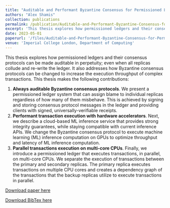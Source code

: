 ```yaml
---
title: "Auditable and Performant Byzantine Consensus for Permissioned Ledgers"
authors: "Alex Shamis"
collection: publications
permalink: /publication/Auditable-and-Performant-Byzantine-Consensus-for-Permissioned-Ledgers.md
excerpt: 'This thesis explores how permissioned ledgers and their consensus protocols can be made auditable in perpetuity; even when all replicas collude and re-write the ledger. It also addresses how Byzantine consensus protocols can be changed to increase the execution throughput of complex transactions.'
date: 2023-05-01
paperurl: '/files/Auditable-and-Performant-Byzantine-Consensus-for-Permissioned-Ledgers.pdf'
venue: 'Imperial College London, Department of Computing'
---
```


This thesis explores how permissioned ledgers and their consensus protocols can be made auditable in perpetuity; even when all replicas collude and re-write the ledger. It also addresses how Byzantine consensus protocols can be changed to increase the execution throughput of complex transactions. This thesis makes the following contributions:

1. **Always auditable Byzantine consensus protocols**. We present a permissioned ledger system that can assign blame to individual replicas regardless of how many of them misbehave. This is achieved by signing and storing consensus protocol messages in the ledger and providing clients with signed, universally-verifiable receipts.
2. **Performant transaction execution with hardware accelerators**. Next, we describe a cloud-based ML inference service that provides strong integrity guarantees, while staying compatible with current inference APIs. We change the Byzantine consensus protocol to execute machine learning (ML) inference computation on GPUs to optimize throughput and latency of ML inference computation.
3. **Parallel transactions execution on multi-core CPUs**. Finally, we introduce a permissioned ledger that executes transactions, in parallel, on multi-core CPUs. We separate the execution of transactions between the primary and secondary replicas. The primary replica executes transactions on multiple CPU cores and creates a dependency graph of the transactions that the backup replicas utilize to execute transactions in parallel.

[Download paper here](/files/Auditable-and-Performant-Byzantine-Consensus-for-Permissioned-Ledgers.pdf)

[Download BibTex here](/files/Auditable-and-Performant-Byzantine-Consensus-for-Permissioned-Ledgers.bib)
